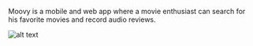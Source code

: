 Moovy is a mobile and web app where a movie enthusiast can search for his favorite movies and record audio reviews.

![alt text](https://github.com/skyerv/moovy/blob/main/image.jpg?raw=true)
